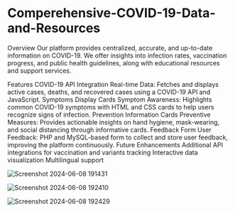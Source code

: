 # Comperehensive-COVID-19-Data-and-Resources

Overview
Our platform provides centralized, accurate, and up-to-date information on COVID-19. We offer insights into infection rates, vaccination progress, and public health guidelines, along with educational resources and support services.

Features
COVID-19 API Integration
Real-time Data: Fetches and displays active cases, deaths, and recovered cases using a COVID-19 API and JavaScript.
Symptoms Display Cards
Symptom Awareness: Highlights common COVID-19 symptoms with HTML and CSS cards to help users recognize signs of infection.
Prevention Information Cards
Preventive Measures: Provides actionable insights on hand hygiene, mask-wearing, and social distancing through informative cards.
Feedback Form
User Feedback: PHP and MySQL-based form to collect and store user feedback, improving the platform continuously.
Future Enhancements
Additional API integrations for vaccination and variants tracking
Interactive data visualization
Multilingual support

![Screenshot 2024-06-08 191431](https://github.com/Vinayakkhot/Comperehensive-COVID-19-Data-and-Resources/assets/123005178/49cdfce2-99f4-4e0d-9e27-30267c35900e)

![Screenshot 2024-06-08 192410](https://github.com/Vinayakkhot/Comperehensive-COVID-19-Data-and-Resources/assets/123005178/47aa9d44-74aa-4bd6-aef8-e5d2b5112e1b)

![Screenshot 2024-06-08 192429](https://github.com/Vinayakkhot/Comperehensive-COVID-19-Data-and-Resources/assets/123005178/4d3f3d32-6678-4363-b657-f2e3388bc86c)















